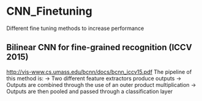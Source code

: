 # CNN_Finetuning
Different fine tuning methods to increase performance

## Bilinear CNN for fine-grained recognition (ICCV 2015)
http://vis-www.cs.umass.edu/bcnn/docs/bcnn_iccv15.pdf
The pipeline of this method is:
-> Two different feature extractors produce outputs
-> Outputs are combined through the use of an outer product multiplication
-> Outputs are then pooled and passed through a classification layer
